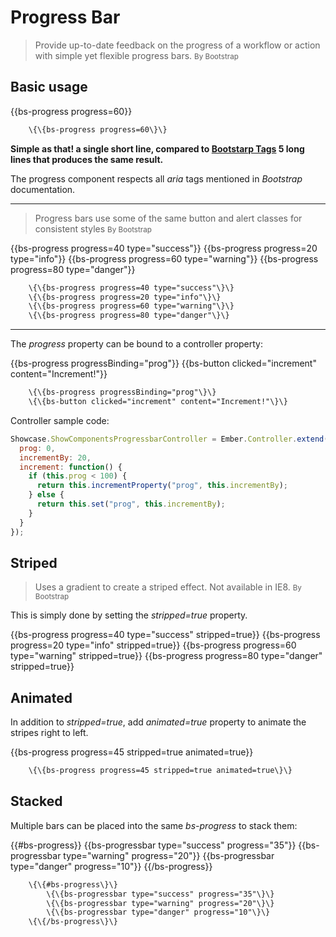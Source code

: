 # Progress Bar

> Provide up-to-date feedback on the progress of a workflow or action with simple yet flexible progress bars.
<small>By Bootstrap</small>

## Basic usage

<div class="bs-example">
    {{bs-progress progress=60}}
</div>

``` html
    \{\{bs-progress progress=60\}\}
```

**Simple as that! a single short line, compared to [Bootstarp Tags](http://getbootstrap.com/components/#progress) 5 long lines that
produces the same result.**

The progress component respects all _aria_ tags mentioned in _Bootstrap_ documentation.

---

> Progress bars use some of the same button and alert classes for consistent styles
<small>By Bootstrap</small>

<div class="bs-example">
    {{bs-progress progress=40 type="success"}}
    {{bs-progress progress=20 type="info"}}
    {{bs-progress progress=60 type="warning"}}
    {{bs-progress progress=80 type="danger"}}
</div>


``` html
    \{\{bs-progress progress=40 type="success"\}\}
    \{\{bs-progress progress=20 type="info"\}\}
    \{\{bs-progress progress=60 type="warning"\}\}
    \{\{bs-progress progress=80 type="danger"\}\}
```


---

The _progress_ property can be bound to a controller property:

<div class="bs-example">
    {{bs-progress progressBinding="prog"}}
    {{bs-button clicked="increment" content="Increment!"}}
</div>

``` html
    \{\{bs-progress progressBinding="prog"\}\}
    \{\{bs-button clicked="increment" content="Increment!"\}\}
```

Controller sample code:

``` javascript
Showcase.ShowComponentsProgressbarController = Ember.Controller.extend({
  prog: 0,
  incrementBy: 20,
  increment: function() {
    if (this.prog < 100) {
      return this.incrementProperty("prog", this.incrementBy);
    } else {
      return this.set("prog", this.incrementBy);
    }
  }
});
```

## Striped

> Uses a gradient to create a striped effect. Not available in IE8.
<small>By Bootstrap</small>

This is simply done by setting the _stripped=true_ property.

<div class="bs-example">
    {{bs-progress progress=40 type="success" stripped=true}}
    {{bs-progress progress=20 type="info" stripped=true}}
    {{bs-progress progress=60 type="warning" stripped=true}}
    {{bs-progress progress=80 type="danger" stripped=true}}
</div>


## Animated

In addition to _stripped=true_, add _animated=true_ property to animate the stripes right to left.

<div class="bs-example">
    {{bs-progress progress=45 stripped=true animated=true}}
</div>

``` html
    \{\{bs-progress progress=45 stripped=true animated=true\}\}
```

## Stacked

Multiple bars can be placed into the same _bs-progress_ to stack them:

<div class="bs-example">
    {{#bs-progress}}
        {{bs-progressbar type="success" progress="35"}}
        {{bs-progressbar type="warning" progress="20"}}
        {{bs-progressbar type="danger" progress="10"}}
    {{/bs-progress}}
</div>

``` html
    \{\{#bs-progress\}\}
        \{\{bs-progressbar type="success" progress="35"\}\}
        \{\{bs-progressbar type="warning" progress="20"\}\}
        \{\{bs-progressbar type="danger" progress="10"\}\}
    \{\{/bs-progress\}\}
```